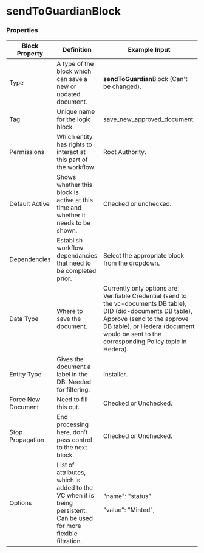 # sendToGuardianBlock

### Properties

| Block Property     | Definition                                                                                                          | Example Input                                                                                                                                                                                                                                |
| ------------------ | ------------------------------------------------------------------------------------------------------------------- | -------------------------------------------------------------------------------------------------------------------------------------------------------------------------------------------------------------------------------------------- |
| Type               | A type of the block which can save a new or updated document.                                                       | **sendToGuardian**Block (Can't be changed).                                                                                                                                                                                                  |
| Tag                | Unique name for the logic block.                                                                                    | save_new_approved_document.                                                                                                                                                                                                                  |
| Permissions        | Which entity has rights to interact at this part of the workflow.                                                   | Root Authority.                                                                                                                                                                                                                              |
| Default Active     | Shows whether this block is active at this time and whether it needs to be shown.                                   | Checked or unchecked.                                                                                                                                                                                                                        |
| Dependencies       | Establish workflow dependancies that need to be completed prior.                                                    | Select the appropriate block from the dropdown.                                                                                                                                                                                              |
| Data Type          | Where to save the document.                                                                                         | Currently only options are: Verifiable Credential (send to the vc-documents DB table), DID (did-documents DB table), Approve (send to the approve DB table), or Hedera (document would be sent to the corresponding Policy topic in Hedera). |
| Entity Type        | Gives the document a label in the DB. Needed for filtering.                                                         | Installer.                                                                                                                                                                                                                                   |
| Force New Document | Need to fill this out.                                                                                              | Checked or Unchecked.                                                                                                                                                                                                                        |
| Stop Propagation   | End processing here, don't pass control to the next block.                                                          | Checked or Unchecked.                                                                                                                                                                                                                        |
| Options            | List of attributes, which is added to the VC when it is being persistent. Can be used for more flexible filtration. | <p>"name": "status" </p><p>"value": "Minted",</p>                                                                                                                                                                                            |
